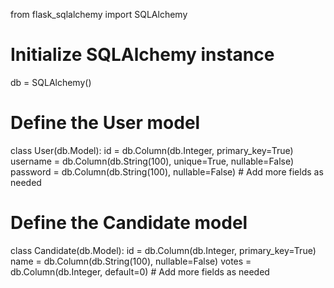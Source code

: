 from flask_sqlalchemy import SQLAlchemy

# Initialize SQLAlchemy instance
db = SQLAlchemy()

# Define the User model
class User(db.Model):
    id = db.Column(db.Integer, primary_key=True)
    username = db.Column(db.String(100), unique=True, nullable=False)
    password = db.Column(db.String(100), nullable=False)
    # Add more fields as needed

# Define the Candidate model
class Candidate(db.Model):
    id = db.Column(db.Integer, primary_key=True)
    name = db.Column(db.String(100), nullable=False)
    votes = db.Column(db.Integer, default=0)
    # Add more fields as needed
